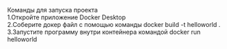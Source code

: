Команды для запуска проекта<br>
1.Откройте приложение Docker Desktop <br>
2.Соберите докер файл с помощью команды docker build -t helloworld .  <br>
3.Запустите программу внутри контейнера командой  docker run helloworld
